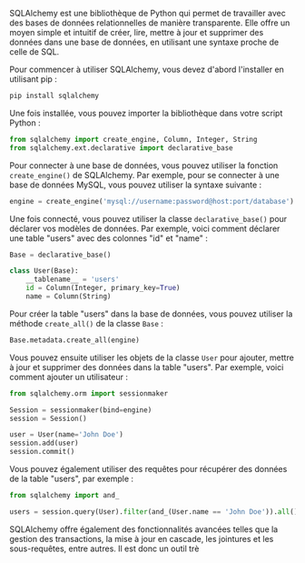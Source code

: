 SQLAlchemy est une bibliothèque de Python qui permet de travailler avec des bases de données relationnelles de manière transparente. Elle offre un moyen simple et intuitif de créer, lire, mettre à jour et supprimer des données dans une base de données, en utilisant une syntaxe proche de celle de SQL.

Pour commencer à utiliser SQLAlchemy, vous devez d'abord l'installer en utilisant pip :

```bash
pip install sqlalchemy
```

Une fois installée, vous pouvez importer la bibliothèque dans votre script Python :

```python
from sqlalchemy import create_engine, Column, Integer, String
from sqlalchemy.ext.declarative import declarative_base
```
Pour connecter à une base de données, vous pouvez utiliser la fonction `create_engine()` de SQLAlchemy. Par exemple, pour se connecter à une base de données MySQL, vous pouvez utiliser la syntaxe suivante :

```python
engine = create_engine('mysql://username:password@host:port/database')
```

Une fois connecté, vous pouvez utiliser la classe `declarative_base()` pour déclarer vos modèles de données. Par exemple, voici comment déclarer une table "users" avec des colonnes "id" et "name" :

```python
Base = declarative_base()

class User(Base):
    __tablename__ = 'users'
    id = Column(Integer, primary_key=True)
    name = Column(String)

```

Pour créer la table "users" dans la base de données, vous pouvez utiliser la méthode `create_all()` de la classe `Base` :

```python
Base.metadata.create_all(engine)
```

Vous pouvez ensuite utiliser les objets de la classe `User` pour ajouter, mettre à jour et supprimer des données dans la table "users". Par exemple, voici comment ajouter un utilisateur :

```python
from sqlalchemy.orm import sessionmaker

Session = sessionmaker(bind=engine)
session = Session()

user = User(name='John Doe')
session.add(user)
session.commit()
```

Vous pouvez également utiliser des requêtes pour récupérer des données de la table "users", par exemple :

```python
from sqlalchemy import and_

users = session.query(User).filter(and_(User.name == 'John Doe')).all()
```

SQLAlchemy offre également des fonctionnalités avancées telles que la gestion des transactions, la mise à jour en cascade, les jointures et les sous-requêtes, entre autres. Il est donc un outil trè

